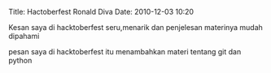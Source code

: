 Title: Hactoberfest Ronald Diva
Date: 2010-12-03 10:20

Kesan saya di hacktoberfest seru,menarik dan penjelesan materinya mudah dipahami

pesan saya di hacktoberfest itu menambahkan materi tentang git dan python 
